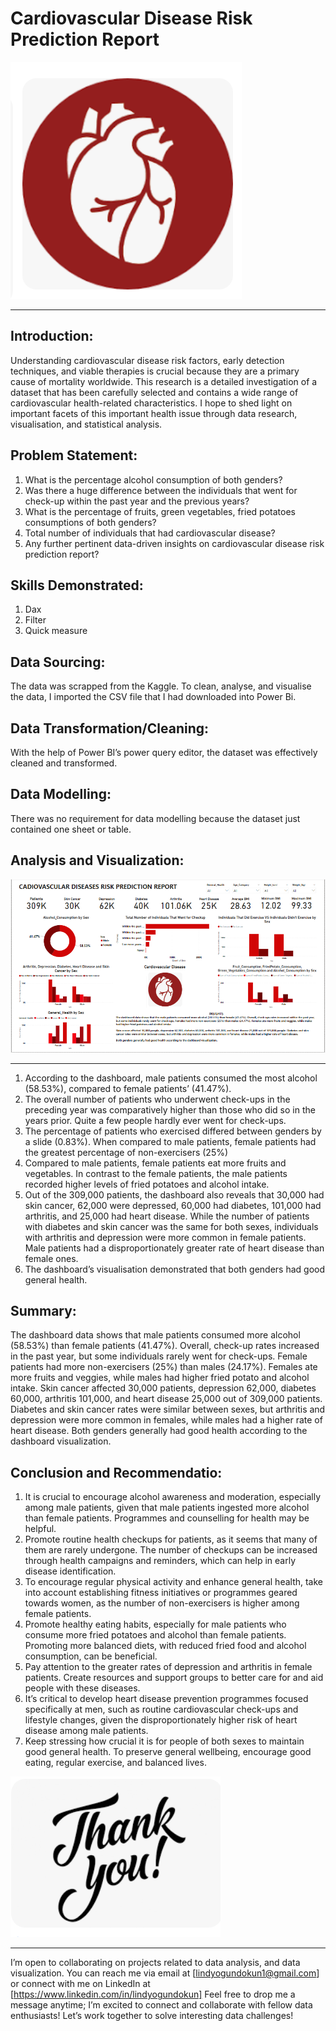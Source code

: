 # Cardiovascular Disease Risk Prediction Report

![](CVD_picture.png)
___

## Introduction:

Understanding cardiovascular disease risk factors, early detection techniques, and viable therapies is crucial because they are a primary cause of mortality worldwide. This research is a detailed investigation of a dataset that has been carefully selected and contains a wide range of cardiovascular health-related characteristics. I hope to shed light on important facets of this important health issue through data research, visualisation, and statistical analysis. 

## Problem Statement: 
1. What is the percentage alcohol consumption of both genders?
2. Was there a huge difference between the individuals that went for check-up within the past year and the previous years?
3. What is the percentage of fruits, green vegetables, fried potatoes consumptions of both genders?
4. Total number of individuals that had cardiovascular disease?
5. Any further pertinent data-driven insights on cardiovascular disease risk prediction report?

## Skills Demonstrated:

1. Dax
2. Filter
3. Quick measure

## Data Sourcing:

The data was scrapped from the Kaggle. To clean, analyse, and visualise the data, I imported the CSV file that I had downloaded into Power Bi.

## Data Transformation/Cleaning: 

With the help of Power BI’s power query editor, the dataset was effectively cleaned and transformed.

## Data Modelling: 

There was no requirement for data modelling because the dataset just contained one sheet or table.

## Analysis and Visualization:

![](CVD_dashboard.PNG)
___

1. According to the dashboard, male patients consumed the most alcohol (58.53%), compared to female patients’ (41.47%).
2. The overall number of patients who underwent check-ups in the preceding year was comparatively higher than those who did so in the years prior. Quite a few people hardly ever went for check-ups.
3. The percentage of patients who exercised differed between genders by a slide (0.83%). When compared to male patients, female patients had the greatest percentage of non-exercisers (25%) 
4. Compared to male patients, female patients eat more fruits and vegetables. In contrast to the female patients, the male patients recorded higher levels of fried potatoes and alcohol intake. 
5. Out of the 309,000 patients, the dashboard also reveals that 30,000 had skin cancer, 62,000 were depressed, 60,000 had diabetes, 101,000 had arthritis, and 25,000 had heart disease. 
While the number of patients with diabetes and skin cancer was the same for both sexes, individuals with arthritis and depression were more common in female patients. Male patients had a disproportionately greater rate of heart disease than female ones.
6. The dashboard’s visualisation demonstrated that both genders had good general health.

## Summary:

The dashboard data shows that male patients consumed more alcohol (58.53%) than female patients (41.47%). Overall, check-up rates increased in the past year, but some individuals rarely went for check-ups. Female patients had more non-exercisers (25%) than males (24.17%). Females ate more fruits and veggies, while males had higher fried potato and alcohol intake. Skin cancer affected 30,000 patients, depression 62,000, diabetes 60,000, arthritis 101,000, and heart disease 25,000 out of 309,000 patients. Diabetes and skin cancer rates were similar between sexes, but arthritis and depression were more common in females, while males had a higher rate of heart disease. Both genders generally had good health according to the dashboard visualization.

## Conclusion and Recommendatio:

1. It is crucial to encourage alcohol awareness and moderation, especially among male patients, given that male patients ingested more alcohol than female patients. Programmes and counselling for health may be helpful.
2. Promote routine health checkups for patients, as it seems that many of them are rarely undergone. The number of checkups can be increased through health campaigns and reminders, which can help in early disease identification.
3. To encourage regular physical activity and enhance general health, take into account establishing fitness initiatives or programmes geared towards women, as the number of non-exercisers is higher among female patients.
4. Promote healthy eating habits, especially for male patients who consume more fried potatoes and alcohol than female patients. Promoting more balanced diets, with reduced fried food and alcohol consumption, can be beneficial.
5. Pay attention to the greater rates of depression and arthritis in female patients. Create resources and support groups to better care for and aid people with these diseases.
6. It’s critical to develop heart disease prevention programmes focused specifically at men, such as routine cardiovascular check-ups and lifestyle changes, given the disproportionately higher risk of heart disease among male patients.
7. Keep stressing how crucial it is for people of both sexes to maintain good general health. To preserve general wellbeing, encourage good eating, regular exercise, and balanced lives.

![](Thank_you.png)
___

I’m open to collaborating on projects related to data analysis, and data visualization. You can reach me via email at [lindyogundokun1@gmail.com] or connect with me on LinkedIn at [https://www.linkedin.com/in/lindyogundokun] Feel free to drop me a message anytime; I’m excited to connect and collaborate with fellow data enthusiasts! Let’s work together to solve interesting data challenges!
